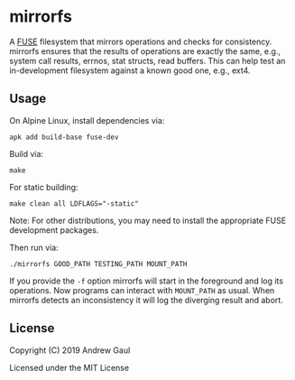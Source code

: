 # mirrorfs

A [FUSE](https://en.wikipedia.org/wiki/Filesystem_in_Userspace) filesystem that
mirrors operations and checks for consistency.  mirrorfs ensures that the
results of operations are exactly the same, e.g., system call results, errnos,
stat structs, read buffers.  This can help test an in-development filesystem
against a known good one, e.g., ext4.

## Usage

On Alpine Linux, install dependencies via:

```
apk add build-base fuse-dev
```

Build via:

```
make
```

For static building:

```
make clean all LDFLAGS="-static"
```

Note: For other distributions, you may need to install the appropriate FUSE development packages.

Then run via:

```
./mirrorfs GOOD_PATH TESTING_PATH MOUNT_PATH
```

If you provide the `-f` option mirrorfs will start in the foreground and log
its operations.  Now programs can interact with `MOUNT_PATH` as usual.  When
mirrorfs detects an inconsistency it will log the diverging result and abort.

## License

Copyright (C) 2019 Andrew Gaul

Licensed under the MIT License
